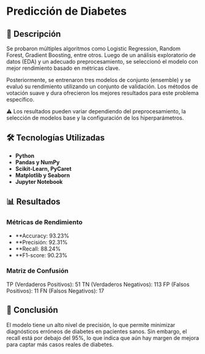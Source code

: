# Predicción de Diabetes

## 📌 Descripción

Se probaron múltiples algoritmos como Logistic Regression, Random Forest, Gradient Boosting, entre otros. Luego de un análisis exploratorio de datos (EDA) y un adecuado preprocesamiento, se seleccionó el modelo con mejor rendimiento basado en métricas clave.

Posteriormente, se entrenaron tres modelos de conjunto (ensemble) y se evaluó su rendimiento utilizando un conjunto de validación. Los métodos de votación suave y dura ofrecieron los mejores resultados para este problema específico.

⚠️ Los resultados pueden variar dependiendo del preprocesamiento, la selección de modelos base y la configuración de los hiperparámetros.

## 🛠 Tecnologías Utilizadas

- **Python**
- **Pandas y NumPy**
- **Scikit-Learn, PyCaret**
- **Matplotlib y Seaborn**
- **Jupyter Notebook**

## 📊 Resultados

### Métricas de Rendimiento

- **Accuracy: 93.23%
- **Precisión: 92.31%
- **Recall: 88.24%
- **F1-score: 90.23%

### Matriz de Confusión

TP (Verdaderos Positivos): 51
TN (Verdaderos Negativos): 113
FP (Falsos Positivos): 11
FN (Falsos Negativos): 17

## 🏁 Conclusión

El modelo tiene un alto nivel de precisión, lo que permite minimizar diagnósticos erróneos de diabetes en pacientes sanos. Sin embargo, el recall está por debajo del 95%, lo que indica que aún hay margen de mejora para captar más casos reales de diabetes.
